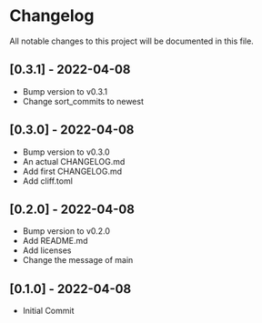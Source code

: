 # Changelog

All notable changes to this project will be documented in this file.

## [0.3.1] - 2022-04-08

- Bump version to v0.3.1
- Change sort_commits to newest


## [0.3.0] - 2022-04-08

- Bump version to v0.3.0
- An actual CHANGELOG.md
- Add first CHANGELOG.md
- Add cliff.toml

## [0.2.0] - 2022-04-08

- Bump version to v0.2.0
- Add README.md
- Add licenses
- Change the message of main

## [0.1.0] - 2022-04-08

- Initial Commit

<!-- generated by git-cliff -->
